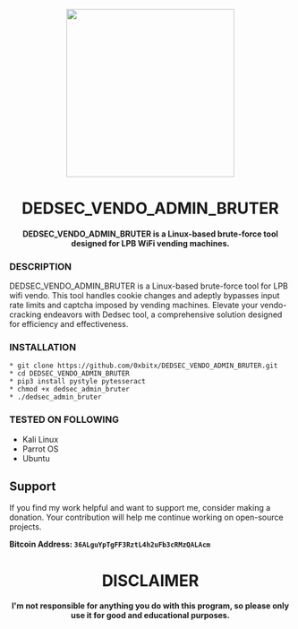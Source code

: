 
<p align="center">
<img src="https://cdn-icons-png.flaticon.com/512/6689/6689968.png", width="300", height="300">
</p>

<h1 align="center"> DEDSEC_VENDO_ADMIN_BRUTER </h1>
<h4 align="center">DEDSEC_VENDO_ADMIN_BRUTER is a Linux-based brute-force tool designed for LPB WiFi vending machines.</h4>

### DESCRIPTION
DEDSEC_VENDO_ADMIN_BRUTER is a Linux-based brute-force tool for LPB wifi vendo. This tool handles cookie changes and adeptly bypasses input rate limits and captcha imposed by vending machines. Elevate your vendo-cracking endeavors with Dedsec tool, a comprehensive solution designed for efficiency and effectiveness.

### INSTALLATION 
    * git clone https://github.com/0xbitx/DEDSEC_VENDO_ADMIN_BRUTER.git
    * cd DEDSEC_VENDO_ADMIN_BRUTER
    * pip3 install pystyle pytesseract
    * chmod +x dedsec_admin_bruter
    * ./dedsec_admin_bruter

### TESTED ON FOLLOWING
* Kali Linux 
* Parrot OS 
* Ubuntu

## Support

If you find my work helpful and want to support me, consider making a donation. Your contribution will help me continue working on open-source projects.

**Bitcoin Address: `36ALguYpTgFF3RztL4h2uFb3cRMzQALAcm`**


<h1 align="center"> DISCLAIMER </h1>

<h4 align="center">I'm not responsible for anything you do with this program, so please only use it for good and educational purposes. </h4>

